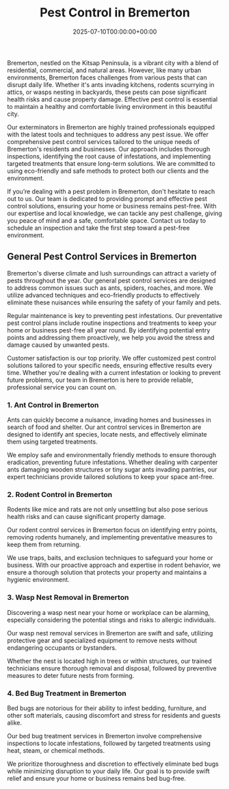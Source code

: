 ﻿---
date: '2025-07-10T00:00:00+00:00'
lastmod: '2025-07-10T00:00:00+03:00'
layout: page
title: Pest Control in Bremerton
permalink: /pest-control-in-bremerton/
---

Bremerton, nestled on the Kitsap Peninsula, is a vibrant city with a blend of residential, commercial, and natural areas. However, like many urban environments, Bremerton faces challenges from various pests that can disrupt daily life. Whether it's ants invading kitchens, rodents scurrying in attics, or wasps nesting in backyards, these pests can pose significant health risks and cause property damage. Effective pest control is essential to maintain a healthy and comfortable living environment in this beautiful city.

Our exterminators in Bremerton are highly trained professionals equipped with the latest tools and techniques to address any pest issue. We offer comprehensive pest control services tailored to the unique needs of Bremerton's residents and businesses. Our approach includes thorough inspections, identifying the root cause of infestations, and implementing targeted treatments that ensure long-term solutions. We are committed to using eco-friendly and safe methods to protect both our clients and the environment.

If you’re dealing with a pest problem in Bremerton, don't hesitate to reach out to us. Our team is dedicated to providing prompt and effective pest control solutions, ensuring your home or business remains pest-free. With our expertise and local knowledge, we can tackle any pest challenge, giving you peace of mind and a safe, comfortable space. Contact us today to schedule an inspection and take the first step toward a pest-free environment.
## General Pest Control Services in Bremerton
Bremerton's diverse climate and lush surroundings can attract a variety of pests throughout the year. Our general pest control services are designed to address common issues such as ants, spiders, roaches, and more. We utilize advanced techniques and eco-friendly products to effectively eliminate these nuisances while ensuring the safety of your family and pets.

Regular maintenance is key to preventing pest infestations. Our preventative pest control plans include routine inspections and treatments to keep your home or business pest-free all year round. By identifying potential entry points and addressing them proactively, we help you avoid the stress and damage caused by unwanted pests.

Customer satisfaction is our top priority. We offer customized pest control solutions tailored to your specific needs, ensuring effective results every time. Whether you're dealing with a current infestation or looking to prevent future problems, our team in Bremerton is here to provide reliable, professional service you can count on.
### 1. Ant Control in Bremerton
Ants can quickly become a nuisance, invading homes and businesses in search of food and shelter. Our ant control services in Bremerton are designed to identify ant species, locate nests, and effectively eliminate them using targeted treatments.

We employ safe and environmentally friendly methods to ensure thorough eradication, preventing future infestations. Whether dealing with carpenter ants damaging wooden structures or tiny sugar ants invading pantries, our expert technicians provide tailored solutions to keep your space ant-free.
### 2. Rodent Control in Bremerton
Rodents like mice and rats are not only unsettling but also pose serious health risks and can cause significant property damage.

Our rodent control services in Bremerton focus on identifying entry points, removing rodents humanely, and implementing preventative measures to keep them from returning.

We use traps, baits, and exclusion techniques to safeguard your home or business. With our proactive approach and expertise in rodent behavior, we ensure a thorough solution that protects your property and maintains a hygienic environment.
### 3. Wasp Nest Removal in Bremerton
Discovering a wasp nest near your home or workplace can be alarming, especially considering the potential stings and risks to allergic individuals.

Our wasp nest removal services in Bremerton are swift and safe, utilizing protective gear and specialized equipment to remove nests without endangering occupants or bystanders.

Whether the nest is located high in trees or within structures, our trained technicians ensure thorough removal and disposal, followed by preventive measures to deter future nests from forming.
### 4. Bed Bug Treatment in Bremerton
Bed bugs are notorious for their ability to infest bedding, furniture, and other soft materials, causing discomfort and stress for residents and guests alike.

Our bed bug treatment services in Bremerton involve comprehensive inspections to locate infestations, followed by targeted treatments using heat, steam, or chemical methods.

We prioritize thoroughness and discretion to effectively eliminate bed bugs while minimizing disruption to your daily life. Our goal is to provide swift relief and ensure your home or business remains bed bug-free.









